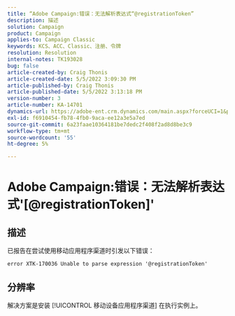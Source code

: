 ```yaml
---
title: “Adobe Campaign:错误：无法解析表达式“@registrationToken”
description: 描述
solution: Campaign
product: Campaign
applies-to: Campaign Classic
keywords: KCS、ACC、Classic、注册、令牌
resolution: Resolution
internal-notes: TK193028
bug: false
article-created-by: Craig Thonis
article-created-date: 5/5/2022 3:09:30 PM
article-published-by: Craig Thonis
article-published-date: 5/5/2022 3:13:18 PM
version-number: 3
article-number: KA-14701
dynamics-url: https://adobe-ent.crm.dynamics.com/main.aspx?forceUCI=1&pagetype=entityrecord&etn=knowledgearticle&id=e3a3c358-85cc-ec11-a7b5-6045bd00d995
exl-id: f6910454-fb78-4fb0-9aca-ee12a3e5a7ed
source-git-commit: 6a23faae10364181be7dedc2f408f2ad8d8be3c9
workflow-type: tm+mt
source-wordcount: '55'
ht-degree: 5%

---
```


# Adobe Campaign:错误：无法解析表达式&#39;[@registrationToken]&#39;

## 描述

已报告在尝试使用移动应用程序渠道时引发以下错误：

```
error XTK-170036 Unable to parse expression '@registrationToken'
```

## 分辨率


解决方案是安装 [!UICONTROL 移动设备应用程序渠道] 在执行实例上。
